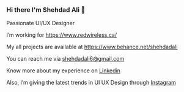### Hi there I'm Shehdad Ali 👋
Passionate UI/UX Designer

I’m working for https://www.redwireless.ca/

My all projects are available at https://www.behance.net/shehdadali

You can reach me via shehdadali6@gmail.com

Know more about my experience on [Linkedin](https://www.linkedin.com/in/shehdad-ali-b8031a209/)

Also, I’m giving the latest trends in UI UX Design through [Instagram](https://www.instagram.com/the_uiux_eye/)
